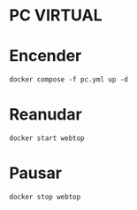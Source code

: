 # PC VIRTUAL
# Encender
````docker compose -f pc.yml up -d````

# Reanudar
```docker start webtop```

# Pausar
```docker stop webtop```
